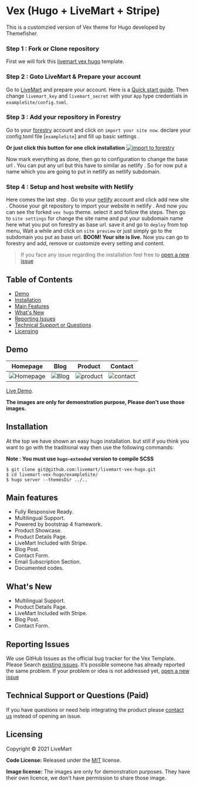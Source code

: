 # Vex (Hugo + LiveMart + Stripe)

This is a customzied version of Vex theme for Hugo developed by Themefisher.

### Step 1 : Fork or Clone repository

First we will fork this [livemart vex hugo](https://github.com/livemart/livemart-vex-hugo) template.

### Step 2 : Goto LiveMart & Prepare your account

Go to [LiveMart](https://livemart.store) and prepare your account. Here is
a [Quick start guide](https://livemart.store/contents/blazing-fast-static-ecommerce-site-with-hugo-livemart/). Then
change `livemart_key` and `livemart_secret` with your `App` type credentials in `exampleSite/config.toml`.

### Step 3 : Add your repository in Forestry

Go to your [forestry](https://bit.ly/forestry-account)  account and click on `import your site now`. declare your
config.toml file [`exampleSite`] and fill up basic settings .

**Or just click this button for one click
installation** [![import to forestry](https://assets.forestry.io/import-to-forestryK.svg)](https://app.forestry.io/quick-start?repo=themefisher/vex-hugo&engine=hugo&version=0.73.0&config=exampleSite)

Now mark everything as done, then go to configuration to change the base url . You can put any url but this have to
similar as netlify . So for now put a name which you are going to put in netlify as netlify subdomain.

### Step 4 : Setup and host website with Netlify

Here comes the last step . Go to your [netlify](https://bit.ly/netlify-account) account and click add new site . Choose
your git repository to import your website in netlify . And now you can see the forked `vex hugo` theme. select it and
follow the steps. Then go to `site settings` for change the site name and put your subdomain name here what you put on
forestry as base url. save it and go to `deploy` from top menu, Wait a while and click on `site preview` or just simply
go to the subdomain you put as base url. **BOOM! Your site is live.** Now you can go to forestry and add, remove or
customize every setting and content.

> If you face any issue regarding the installation feel free to [open a new issue](https://github.com/livemart/livemart-vex-hugo/issues)

## Table of Contents

- [Demo](#demo)
- [Installation](#installation)
- [Main Features](#main-features)
- [What's New](#what's-new)
- [Reporting Issues](#reporting-issues)
- [Technical Support or Questions](#technical-support-or-questions-(paid))
- [Licensing](#licensing)

## Demo

| Homepage  | Blog  | Product  | Contact  |
|---|---|---|---|
| ![Homepage](https://user-images.githubusercontent.com/58769763/87217772-ba70e080-c36e-11ea-8b7d-a0cf98191e84.png) | ![Blog](https://user-images.githubusercontent.com/58769763/87217775-be046780-c36e-11ea-8e10-acb45e54beaa.png) | ![product](https://user-images.githubusercontent.com/58769763/87217776-bfce2b00-c36e-11ea-891a-6f3157c35311.png) | ![contact](https://user-images.githubusercontent.com/58769763/87217777-c197ee80-c36e-11ea-8bd4-8b513cdebe78.png) |

[Live Demo](https://demo-vex-hugo.livemart.store).

**The images are only for demonstration purpose, Please don't use those images.**

## Installation

At the top we have shown an easy hugo installation. but still if you think you want to go with the traditional way then
use the following commands:

**Note : You must use `hugo-extended` version to compile SCSS**

```
$ git clone git@github.com:livemart/livemart-vex-hugo.git
$ cd livemart-vex-hugo/exampleSite/
$ hugo server --themesDir ../..
```

## Main features

* Fully Responsive Ready.
* Multilingual Support.
* Powered by bootstrap 4 framework.
* Product Showcase.
* Product Details Page.
* LiveMart Included with Stripe.
* Blog Post.
* Contact Form.
* Email Subscription Section.
* Documented codes.

## What's New

* Multilingual Support.
* Product Details Page.
* LiveMart Included with Stripe.
* Blog Post.
* Contact Form.

## Reporting Issues

We use GitHub Issues as the official bug tracker for the Vex Template. Please
Search [existing issues](https://github.com/livemart/livemart-vex-hugo/issues). It’s possible someone has already
reported the same problem. If your problem or idea is not addressed
yet, [open a new issue](https://github.com/livemart/livemart-vex-hugo/issues)

## Technical Support or Questions (Paid)

If you have questions or need help integrating the product please [contact us](mailto:support@livemart.store) instead of
opening an issue.

## Licensing

Copyright &copy; 2021 LiveMart

**Code License:** Released under the [MIT](https://github.com/livemart/livemart-vex-hugo/blob/master/LICENSE) license.

**Image license:** The images are only for demonstration purposes. They have their own licence, we don't have permission
to share those image.

